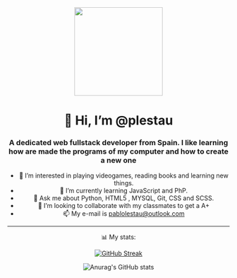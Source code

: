 <head>
  <script src="https://kit.fontawesome.com/1da4682d2d.js" crossorigin="anonymous"></script>
</head>
<div id="header" align="center">
  <img src="https://media.giphy.com/media/XreQmk7ETCak0/giphy.gif" width="200" />
  <h1 align="center">👋 Hi, I’m @plestau</h1>
  <h3 align="center"> A dedicated web fullstack developer from Spain. I like learning how are made the programs of my computer and how to create a new one</h3>

- 👀 I’m interested in playing videogames, reading books and learning new things.
- 🌱 I’m currently learning JavaScript and PhP.
- 💬 Ask me about Python, HTML5 , MYSQL, Git, CSS and SCSS.
- 💞️ I’m looking to collaborate with my classmates to get a A+
- 📫 My e-mail is pablolestau@outlook.com
   
----
  📊 My stats:
  
  [![GitHub Streak](https://github-readme-streak-stats.herokuapp.com?user=plestau&theme=dark&hide_border=true&date_format=j%20M%5B%20Y%5D)](https://git.io/streak-stats)
  
  ![Anurag's GitHub stats](https://github-readme-stats.vercel.app/api?username=plestau&show_icons=true&theme=radical)

  
<!---
plestau/plestau is a ✨ special ✨ repository because its `README.md` (this file) appears on your GitHub profile.
You can click the Preview link to take a look at your changes.
--->
